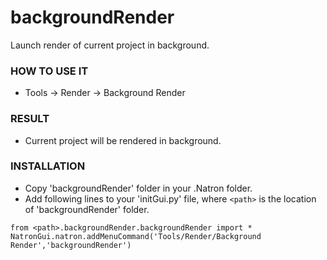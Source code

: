# backgroundRender

Launch render of current project in background.

### HOW TO USE IT

* Tools -> Render -> Background Render

### RESULT

* Current project will be rendered in background.

### INSTALLATION

* Copy 'backgroundRender' folder in your .Natron folder.
* Add following lines to your 'initGui.py' file, where ``<path>`` is the location of 'backgroundRender' folder.

```
from <path>.backgroundRender.backgroundRender import *
NatronGui.natron.addMenuCommand('Tools/Render/Background Render','backgroundRender')
```
